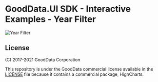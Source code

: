 # GoodData.UI SDK - Interactive Examples - Year Filter

![Year Filter](/assets/example-localhost-yearfilter.png)

## License

(C) 2017-2021 GoodData Corporation

This repository is under the GoodData commercial license available in the [LICENSE](LICENSE) file because it contains a commercial package, HighCharts.
